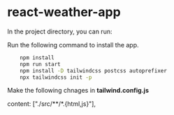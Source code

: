# react-weather-app

In the project directory, you can run:

Run the following command to install the app.

```sh
    npm install
    npm run start
    npm install -D tailwindcss postcss autoprefixer
    npx tailwindcss init -p
```
Make the following chnages in **tailwind.config.js**

content: ["./src/**/*.{html,js}"],
